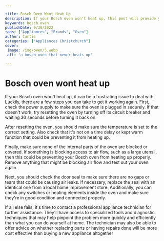 ```yaml
---

title: Bosch Oven Wont Heat Up
description: If your Bosch oven won't heat up, this post will provide you with steps to troubleshoot the issue, so read on to learn more!
keywords: bosch oven
publishDate: 9/30/2022
tags: ["Appliances", "Brands", "Oven"]
author: Curtis
categories: ["Appliances Christchurch"]
cover: 
 image: /img/oven/5.webp
 alt: 'a bosch oven that never heats up'

---
```


# Bosch oven wont heat up

If your Bosch oven won't heat up, it can be a frustrating issue to deal with. Luckily, there are a few steps you can take to get it working again. First, check the power supply to make sure the oven is plugged in securely. If that doesn't work, try resetting the oven by turning off its circuit breaker and waiting 30 seconds before turning it back on.

After resetting the oven, you should make sure the temperature is set to the correct setting. Also check that it's not on a time delay or kept warm function that could be preventing it from heating up.

Finally, make sure none of the internal parts of the oven are blocked or covered. If something is blocking access to air flow, such as a large utensil, then this could be preventing your Bosch oven from heating up properly. Remove anything that might be blocking air flow and test out your oven again.

Next, you should check the door seal to make sure there are no gaps or tears that could be causing air leaks. If necessary, replace the seal with an identical one from a local home improvement store. Additionally, you can check any switches or heating elements inside the oven and make sure they're in good condition and connected properly.

If all else fails, it's time to contact a professional appliance technician for further assistance. They'll have access to specialized tools and diagnostic techniques that may help pinpoint the problem more quickly and efficiently than what you can do yourself at home. The technician may also be able to offer advice on whether replacing parts or having repairs done will be more cost effective than buying a new appliance altogether